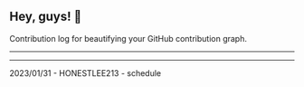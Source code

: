 ## Hey, guys! 👋

Contribution log for beautifying your GitHub contribution graph.

---



---

2023/01/31 - HONESTLEE213 - schedule